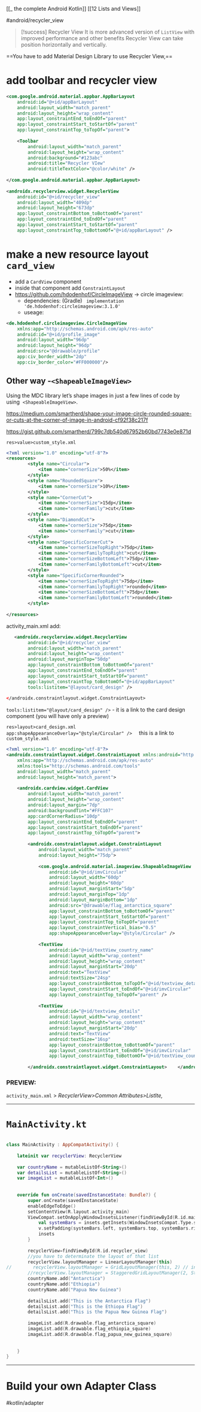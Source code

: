 [[_ the complete Android Kotlin]]
[[12 Lists and Views]]


#android/recycler_view


>[!success] Recycler View
>It is more advanced version of `ListView` with improved performance and other benefits
>Recycler View can take position horizontally and vertically.


==You have to add Material Design Library to use Recycler View,==
 
# add toolbar and recycler view
```xml
<com.google.android.material.appbar.AppBarLayout  
    android:id="@+id/appBarLayout"  
    android:layout_width="match_parent"  
    android:layout_height="wrap_content"  
    app:layout_constraintEnd_toEndOf="parent"  
    app:layout_constraintStart_toStartOf="parent"  
    app:layout_constraintTop_toTopOf="parent">  
  
    <Toolbar       
	    android:layout_width="match_parent"  
        android:layout_height="wrap_content"  
        android:background="#123abc"  
        android:title="Recycler VIew"  
        android:titleTextColor="@color/white" />  
  
</com.google.android.material.appbar.AppBarLayout>  
  
<androidx.recyclerview.widget.RecyclerView  
    android:id="@+id/recycler_view"  
    android:layout_width="409dp"  
    android:layout_height="673dp"  
    app:layout_constraintBottom_toBottomOf="parent"  
    app:layout_constraintEnd_toEndOf="parent"  
    app:layout_constraintStart_toStartOf="parent"  
    app:layout_constraintTop_toBottomOf="@+id/appBarLayout" />
```

# make a new resource layout `card_view`
- add a `CardView` component
- inside that component add `ConstraintLayout`
- https://github.com/hdodenhof/CircleImageView -> circle imageview:
	- dependencies: (Gradle) ` implementation 'de.hdodenhof:circleimageview:3.1.0'`
	- useage:
```xml
<de.hdodenhof.circleimageview.CircleImageView
    xmlns:app="http://schemas.android.com/apk/res-auto"
    android:id="@+id/profile_image"
    android:layout_width="96dp"
    android:layout_height="96dp"
    android:src="@drawable/profile"
    app:civ_border_width="2dp"
    app:civ_border_color="#FF000000"/>
```

## Other way -`<ShapeableImageView>`
Using the MDC library let’s shape images in just a few lines of code by using  `<ShapeableImageView>`.

https://medium.com/smartherd/shape-your-image-circle-rounded-square-or-cuts-at-the-corner-of-image-in-android-cf92f38c217f

https://gist.github.com/smartherd/799c7db540d67952b60bd7743e0e871d 

`res>value>custom_style.xml`
```xml
<?xml version="1.0" encoding="utf-8"?>  
<resources>  
        <style name="Circular">  
            <item name="cornerSize">50%</item>  
        </style>  
        <style name="RoundedSquare">  
            <item name="cornerSize">10%</item>  
        </style>  
        <style name="CornerCut">  
            <item name="cornerSize">15dp</item>  
            <item name="cornerFamily">cut</item>  
        </style>  
        <style name="DiamondCut">  
            <item name="cornerSize">75dp</item>  
            <item name="cornerFamily">cut</item>  
        </style>  
        <style name="SpecificCornerCut">  
            <item name="cornerSizeTopRight">75dp</item>  
            <item name="cornerFamilyTopRight">cut</item>  
            <item name="cornerSizeBottomLeft">75dp</item>  
            <item name="cornerFamilyBottomLeft">cut</item>  
        </style>  
        <style name="SpecificCornerRounded">  
            <item name="cornerSizeTopRight">75dp</item>  
            <item name="cornerFamilyTopRight">rounded</item>  
            <item name="cornerSizeBottomLeft">75dp</item>  
            <item name="cornerFamilyBottomLeft">rounded</item>  
        </style>  
  
</resources>
```

activity_main.xml add:
```xml
   <androidx.recyclerview.widget.RecyclerView  
        android:id="@+id/recycler_view"  
        android:layout_width="match_parent"  
        android:layout_height="wrap_content"  
        android:layout_marginTop="50dp"  
        app:layout_constraintBottom_toBottomOf="parent"  
        app:layout_constraintEnd_toEndOf="parent"  
        app:layout_constraintStart_toStartOf="parent"  
        app:layout_constraintTop_toBottomOf="@+id/appBarLayout"  
        tools:listitem="@layout/card_design" />  
  
</androidx.constraintlayout.widget.ConstraintLayout>
```

 `tools:listitem="@layout/card_design" />` - it is a link to the card design component (you will have only a preview)



`res>layout>card_design.xml`
`app:shapeAppearanceOverlay="@style/Circular" />  ` this is a link to `custom_style.xml`

```xml
<?xml version="1.0" encoding="utf-8"?>  
<androidx.constraintlayout.widget.ConstraintLayout xmlns:android="http://schemas.android.com/apk/res/android"  
    xmlns:app="http://schemas.android.com/apk/res-auto"  
    xmlns:tools="http://schemas.android.com/tools"  
    android:layout_width="match_parent"  
    android:layout_height="match_parent">  
  
    <androidx.cardview.widget.CardView        
	    android:layout_width="match_parent"  
        android:layout_height="wrap_content"  
        android:layout_margin="7dp"  
        android:backgroundTint="#FFC107"  
        app:cardCornerRadius="10dp"  
        app:layout_constraintEnd_toEndOf="parent"  
        app:layout_constraintStart_toEndOf="parent"  
        app:layout_constraintTop_toTopOf="parent">  
  
        <androidx.constraintlayout.widget.ConstraintLayout            
	        android:layout_width="match_parent"  
            android:layout_height="75dp">  
  
            <com.google.android.material.imageview.ShapeableImageView                
	            android:id="@+id/imvCircular"  
                android:layout_width="60dp"  
                android:layout_height="60dp"  
                android:layout_marginStart="5dp"  
                android:layout_marginTop="1dp"  
                android:layout_marginBottom="1dp"  
                android:src="@drawable/flag_antarctica_square"  
                app:layout_constraintBottom_toBottomOf="parent"  
                app:layout_constraintStart_toStartOf="parent"  
                app:layout_constraintTop_toTopOf="parent"  
                app:layout_constraintVertical_bias="0.5"  
                app:shapeAppearanceOverlay="@style/Circular" />  
  
            <TextView                
	            android:id="@+id/textView_country_name"  
                android:layout_width="wrap_content"  
                android:layout_height="wrap_content"  
                android:layout_marginStart="20dp"  
                android:text="TextView"  
                android:textSize="24sp"  
                app:layout_constraintBottom_toTopOf="@+id/textview_details"  
                app:layout_constraintStart_toEndOf="@+id/imvCircular"  
                app:layout_constraintTop_toTopOf="parent" />  
  
            <TextView                
	            android:id="@+id/textview_details"  
                android:layout_width="wrap_content"  
                android:layout_height="wrap_content"  
                android:layout_marginStart="20dp"  
                android:text="TextView"  
                android:textSize="16sp"  
                app:layout_constraintBottom_toBottomOf="parent"  
                app:layout_constraintStart_toEndOf="@+id/imvCircular"  
                app:layout_constraintTop_toBottomOf="@+id/textView_country_name" />  
  
        </androidx.constraintlayout.widget.ConstraintLayout>    </androidx.cardview.widget.CardView></androidx.constraintlayout.widget.ConstraintLayout>
```


### PREVIEW:
`activity_main.xml` > *RecyclerView>Common Attributes>ListIte,*

-------
# `MainActivity.kt`
```kotlin
  
class MainActivity : AppCompatActivity() {  
  
    lateinit var recyclerView: RecyclerView  
  
    var countryName = mutableListOf<String>()  
    var detailsList = mutableListOf<String>()  
    var imageList = mutableListOf<Int>()  
  
  
    override fun onCreate(savedInstanceState: Bundle?) {  
        super.onCreate(savedInstanceState)  
        enableEdgeToEdge()  
        setContentView(R.layout.activity_main)  
        ViewCompat.setOnApplyWindowInsetsListener(findViewById(R.id.main)) { v, insets ->  
            val systemBars = insets.getInsets(WindowInsetsCompat.Type.systemBars())  
            v.setPadding(systemBars.left, systemBars.top, systemBars.right, systemBars.bottom)  
            insets  
        }  
  
        recyclerView=findViewById(R.id.recycler_view)  
        //you have to determinate the layout of that list  
        recyclerView.layoutManager = LinearLayoutManager(this)  
//        recyclerView.layoutManager = GridLayoutManager(this, 2) // in two columns  
        //recyclerView.layoutManager = StaggeredGridLayoutManager(2, StaggeredGridLayoutManager.VERTICAL) //horizontal, vertically  
        countryName.add("Antarctica")  
        countryName.add("Ethiopia")  
        countryName.add("Papua New Guinea")  
  
        detailsList.add("This is the Antarctica Flag")  
        detailsList.add("This is the Ethiopa Flag")  
        detailsList.add("This is the Papua New Guinea Flag")  
  
        imageList.add(R.drawable.flag_antarctica_square)  
        imageList.add(R.drawable.flag_ethiopia_square)  
        imageList.add(R.drawable.flag_papua_new_guinea_square)  
  
  
    }  
}
```

---
# Build your own Adapter Class
#kotlin/adapter 




























